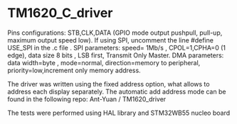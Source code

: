 # TM1620_C_driver

Pins configurations: STB,CLK,DATA (GPIO mode output pushpull, pull-up, maximum output speed low).
If using SPI, uncomment the line #define USE_SPI in the .c file .
SPI parameters: speed= 1Mb/s , CPOL=1,CPHA=0 (1 edge), data size 8 bits , LSB first, Transmit Only Master. DMA parameters: data width=byte , mode=normal, direction=memory to peripheral, priority=low,increment only memory address.

The driver was written using the fixed address option, what allows to address each display separately.  The automatic add address mode can be found in the following repo: Ant-Yuan
/
TM1620_driver

The tests were performed using HAL library and STM32WB55 nucleo board
